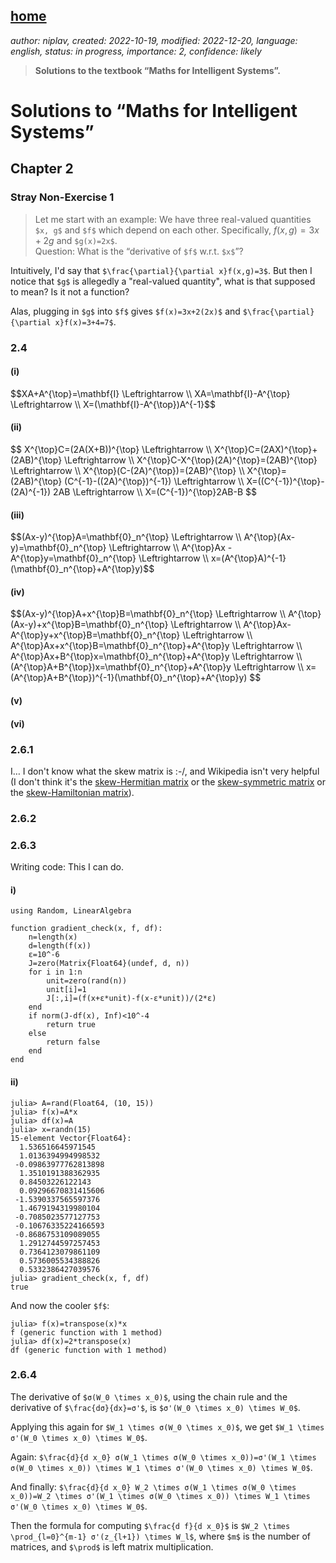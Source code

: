 [home](./index.md)
-------------------

*author: niplav, created: 2022-10-19, modified: 2022-12-20, language: english, status: in progress, importance: 2, confidence: likely*

> __Solutions to the textbook “Maths for Intelligent Systems”.__

Solutions to “Maths for Intelligent Systems”
=============================================

Chapter 2
----------

### Stray Non-Exercise 1

> Let me start with an example: We have three real-valued quantities `$x,
g$` and `$f$` which depend on each other. Specifically, $f(x,g)=3x+2g$
and `$g(x)=2x$`.  
> Question: What is the “derivative of `$f$` w.r.t. `$x$`”?

Intuitively, I'd say that `$\frac{\partial}{\partial x}f(x,g)=3$`. But then I notice that `$g$`
is allegedly a "real-valued quantity", what is that supposed to mean? Is
it not a function?

Alas, plugging in `$g$` into `$f$` gives `$f(x)=3x+2(2x)$` and
`$\frac{\partial}{\partial x}f(x)=3+4=7$`.

### 2.4

#### (i)

<div>
	$$XA+A^{\top}=\mathbf{I} \Leftrightarrow \\
	XA=\mathbf{I}-A^{\top} \Leftrightarrow \\
	X=(\mathbf{I}-A^{\top})A^{-1}$$
</div>

#### (ii)

<div>
	$$ X^{\top}C=(2A(X+B))^{\top} \Leftrightarrow \\
	X^{\top}C=(2AX)^{\top}+(2AB)^{\top} \Leftrightarrow \\
	X^{\top}C-X^{\top}(2A)^{\top}=(2AB)^{\top} \Leftrightarrow \\
	X^{\top}(C-(2A)^{\top})=(2AB)^{\top} \\
	X^{\top}=(2AB)^{\top} (C^{-1}-((2A)^{\top})^{-1}) \Leftrightarrow \\
	X=((C^{-1})^{\top}-(2A)^{-1}) 2AB \Leftrightarrow \\
	X=(C^{-1})^{\top}2AB-B $$
</div>

#### (iii)

<div>
	$$(Ax-y)^{\top}A=\mathbf{0}_n^{\top} \Leftrightarrow \\
	A^{\top}(Ax-y)=\mathbf{0}_n^{\top} \Leftrightarrow \\
	A^{\top}Ax -A^{\top}y=\mathbf{0}_n^{\top} \Leftrightarrow \\
	x=(A^{\top}A)^{-1}(\mathbf{0}_n^{\top}+A^{\top}y)$$
</div>

#### (iv)

<div>
	$$(Ax-y)^{\top}A+x^{\top}B=\mathbf{0}_n^{\top} \Leftrightarrow \\
	A^{\top}(Ax-y)+x^{\top}B=\mathbf{0}_n^{\top} \Leftrightarrow \\
	A^{\top}Ax-A^{\top}y+x^{\top}B=\mathbf{0}_n^{\top} \Leftrightarrow \\
	A^{\top}Ax+x^{\top}B=\mathbf{0}_n^{\top}+A^{\top}y \Leftrightarrow \\
	A^{\top}Ax+B^{\top}x=\mathbf{0}_n^{\top}+A^{\top}y \Leftrightarrow \\
	(A^{\top}A+B^{\top})x=\mathbf{0}_n^{\top}+A^{\top}y \Leftrightarrow \\
	x=(A^{\top}A+B^{\top})^{-1}(\mathbf{0}_n^{\top}+A^{\top}y) $$
</div>

#### (v)

<!--TODO-->

#### (vi)

<!--TODO-->

### 2.6.1

I… I don't know what the skew matrix is :-/, and Wikipedia
isn't very helpful (I don't think it's the [skew-Hermitian
matrix](https://en.wikipedia.org/wiki/Skew-Hermitian_matrix)
or the [skew-symmetric
matrix](https://en.wikipedia.org/wiki/Skew-symmetric_matrix)
or the [skew-Hamiltonian
matrix](https://en.wikipedia.org/wiki/Skew-Hamiltonian_matrix)).

### 2.6.2

<!--TODO: do this later when I understand tensors, or am maybe just a
bit more comfortable in general-->

### 2.6.3

Writing code: This I can do.

#### i)

	using Random, LinearAlgebra

	function gradient_check(x, f, df):
		n=length(x)
		d=length(f(x))
		ε=10^-6
		J=zero(Matrix{Float64}(undef, d, n))
		for i in 1:n
			unit=zero(rand(n))
			unit[i]=1
			J[:,i]=(f(x+ε*unit)-f(x-ε*unit))/(2*ε)
		end
		if norm(J-df(x), Inf)<10^-4
			return true
		else
			return false
		end
	end

#### ii)

	julia> A=rand(Float64, (10, 15))
	julia> f(x)=A*x
	julia> df(x)=A
	julia> x=randn(15)
	15-element Vector{Float64}:
	  1.536516645971545
	  1.0136394994998532
	 -0.09863977762813898
	  1.3510191388362935
	  0.84503226122143
	  0.09296670831415606
	 -1.5390337565597376
	  1.4679194319980104
	 -0.7085023577127753
	 -0.10676335224166593
	 -0.8686753109089055
	  1.2912744597257453
	  0.7364123079861109
	  0.5736005534388826
	  0.5332386427039576
	julia> gradient_check(x, f, df)
	true

And now the cooler `$f$`:

	julia> f(x)=transpose(x)*x
	f (generic function with 1 method)
	julia> df(x)=2*transpose(x)
	df (generic function with 1 method)

### 2.6.4

The derivative of `$σ(W_0 \times x_0)$`, using the chain rule and the derivative
of `$\frac{dσ}{dx}=σ'$`, is `$σ'(W_0 \times x_0) \times W_0$`.

Applying this again for `$W_1 \times σ(W_0 \times x_0)$`,
we get `$W_1 \times σ'(W_0 \times x_0) \times W_0$`.

Again: `$\frac{d}{d x_0} σ(W_1 \times σ(W_0 \times x_0))=σ'(W_1 \times σ(W_0 \times x_0)) \times W_1 \times σ'(W_0 \times x_0) \times W_0$`.

And finally:
`$\frac{d}{d x_0} W_2 \times σ(W_1 \times σ(W_0 \times x_0))=W_2 \times σ'(W_1 \times σ(W_0 \times x_0)) \times W_1 \times σ'(W_0 \times x_0) \times W_0$`.

Then the formula for computing `$\frac{d f}{d x_0}$` is `$W_2 \times \prod_{l=0}^{m-1} σ'(z_{l+1}) \times W_l$`,
where `$m$` is the number of matrices, and `$\prod$` is left matrix
multiplication.
